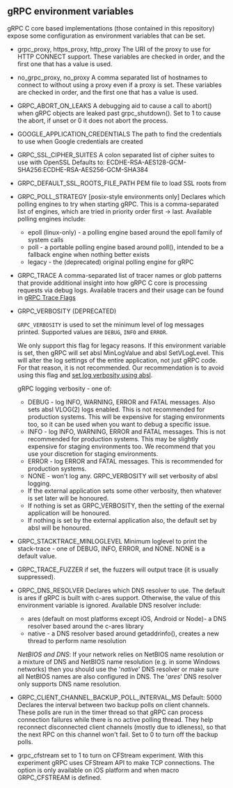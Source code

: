 gRPC environment variables
--------------------------

gRPC C core based implementations (those contained in this repository) expose
some configuration as environment variables that can be set.

* grpc_proxy, https_proxy, http_proxy
  The URI of the proxy to use for HTTP CONNECT support. These variables are
  checked in order, and the first one that has a value is used.

* no_grpc_proxy, no_proxy
  A comma separated list of hostnames to connect to without using a proxy even
  if a proxy is set. These variables are checked in order, and the first one
  that has a value is used.

* GRPC_ABORT_ON_LEAKS
  A debugging aid to cause a call to abort() when gRPC objects are leaked past
  grpc_shutdown(). Set to 1 to cause the abort, if unset or 0 it does not
  abort the process.

* GOOGLE_APPLICATION_CREDENTIALS
  The path to find the credentials to use when Google credentials are created

* GRPC_SSL_CIPHER_SUITES
  A colon separated list of cipher suites to use with OpenSSL
  Defaults to:
    ECDHE-RSA-AES128-GCM-SHA256:ECDHE-RSA-AES256-GCM-SHA384

* GRPC_DEFAULT_SSL_ROOTS_FILE_PATH
  PEM file to load SSL roots from

* GRPC_POLL_STRATEGY [posix-style environments only]
  Declares which polling engines to try when starting gRPC.
  This is a comma-separated list of engines, which are tried in priority order
  first -> last.
  Available polling engines include:
  - epoll (linux-only) - a polling engine based around the epoll family of
    system calls
  - poll - a portable polling engine based around poll(), intended to be a
    fallback engine when nothing better exists
  - legacy - the (deprecated) original polling engine for gRPC

* GRPC_TRACE
  A comma-separated list of tracer names or glob patterns that provide
  additional insight into how gRPC C core is processing requests via debug logs.
  Available tracers and their usage can be found in
  [gRPC Trace Flags](trace_flags.md)

* GRPC_VERBOSITY (DEPRECATED)

  `GRPC_VERBOSITY` is used to set the minimum level of log messages printed. Supported values are `DEBUG`, `INFO` and `ERROR`.

  We only support this flag for legacy reasons. If this environment variable is set, then gRPC will set absl MinLogValue and absl SetVLogLevel. This will alter the log settings of the entire application, not just gRPC code. For that reason, it is not recommended. Our recommendation is to avoid using this flag and [set log verbosity using absl](https://abseil.io/docs/cpp/guides/logging).

  gRPC logging verbosity - one of:
  - DEBUG - log INFO, WARNING, ERROR and FATAL messages. Also sets absl VLOG(2) logs enabled. This is not recommended for production systems. This will be expensive for staging environments too, so it can be used when you want to debug a specific issue. 
  - INFO - log INFO, WARNING, ERROR and FATAL messages. This is not recommended for production systems. This may be slightly expensive for staging environments too. We recommend that you use your discretion for staging environments.
  - ERROR - log ERROR and FATAL messages. This is recommended for production systems.
  - NONE - won't log any.
  GRPC_VERBOSITY will set verbosity of absl logging. 
  - If the external application sets some other verbosity, then whatever is set later will be honoured. 
  - If nothing is set as GRPC_VERBOSITY, then the setting of the exernal application will be honoured.
  - If nothing is set by the external application also, the default set by absl will be honoured.

* GRPC_STACKTRACE_MINLOGLEVEL
  Minimum loglevel to print the stack-trace - one of DEBUG, INFO, ERROR, and NONE.
  NONE is a default value.

* GRPC_TRACE_FUZZER
  if set, the fuzzers will output trace (it is usually suppressed).

* GRPC_DNS_RESOLVER
  Declares which DNS resolver to use. The default is ares if gRPC is built with
  c-ares support. Otherwise, the value of this environment variable is ignored.
  Available DNS resolver include:
  - ares (default on most platforms except iOS, Android or Node)- a DNS
    resolver based around the c-ares library
  - native - a DNS resolver based around getaddrinfo(), creates a new thread to
    perform name resolution

  *NetBIOS and DNS*: If your network relies on NetBIOS name resolution or a mixture of
  DNS and NetBIOS name resolution (e.g. in some Windows networks) then you should use
  the '*native*' DNS resolver or make sure all NetBIOS names are
  also configured in DNS. The '*ares*' DNS resolver only supports DNS name resolution.

* GRPC_CLIENT_CHANNEL_BACKUP_POLL_INTERVAL_MS
  Default: 5000
  Declares the interval between two backup polls on client channels. These polls
  are run in the timer thread so that gRPC can process connection failures while
  there is no active polling thread. They help reconnect disconnected client
  channels (mostly due to idleness), so that the next RPC on this channel won't
  fail. Set to 0 to turn off the backup polls.

* grpc_cfstream
  set to 1 to turn on CFStream experiment. With this experiment gRPC uses CFStream API to make TCP
  connections. The option is only available on iOS platform and when macro GRPC_CFSTREAM is defined.
